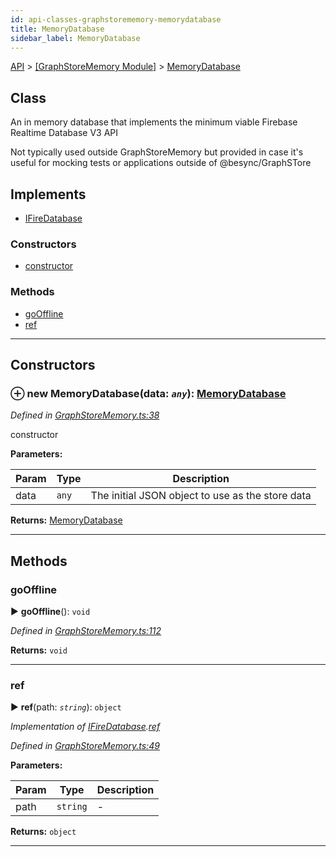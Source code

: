 ```yaml
---
id: api-classes-graphstorememory-memorydatabase
title: MemoryDatabase
sidebar_label: MemoryDatabase
---
```


[API](api-readme.md) > [[GraphStoreMemory Module]](api-modules-graphstorememory-module.md) > [MemoryDatabase](api-classes-graphstorememory-memorydatabase.md)



## Class


An in memory database that implements the minimum viable Firebase Realtime Database V3 API

Not typically used outside GraphStoreMemory but provided in case it's useful for mocking tests or applications outside of @besync/GraphSTore

## Implements

* [IFireDatabase](api-interfaces-graphstore-ifiredatabase.md)

### Constructors

* [constructor](api-classes-graphstorememory-memorydatabase.md#constructor)


### Methods

* [goOffline](api-classes-graphstorememory-memorydatabase.md#gooffline)
* [ref](api-classes-graphstorememory-memorydatabase.md#ref)



---
## Constructors
<a id="constructor"></a>


### ⊕ **new MemoryDatabase**(data: *`any`*): [MemoryDatabase](api-classes-graphstorememory-memorydatabase.md)


*Defined in [GraphStoreMemory.ts:38](http://github.com/@besync/graphstore/packages/graphstore/src/GraphStoreMemory.ts#L38)*



constructor


**Parameters:**

| Param | Type | Description |
| ------ | ------ | ------ |
| data | `any`   |  The initial JSON object to use as the store data |





**Returns:** [MemoryDatabase](api-classes-graphstorememory-memorydatabase.md)

---


## Methods
<a id="gooffline"></a>

###  goOffline

► **goOffline**(): `void`



*Defined in [GraphStoreMemory.ts:112](http://github.com/@besync/graphstore/packages/graphstore/src/GraphStoreMemory.ts#L112)*





**Returns:** `void`





___

<a id="ref"></a>

###  ref

► **ref**(path: *`string`*): `object`



*Implementation of [IFireDatabase](api-interfaces-graphstore-ifiredatabase.md).[ref](api-interfaces-graphstore-ifiredatabase.md#ref)*

*Defined in [GraphStoreMemory.ts:49](http://github.com/@besync/graphstore/packages/graphstore/src/GraphStoreMemory.ts#L49)*



**Parameters:**

| Param | Type | Description |
| ------ | ------ | ------ |
| path | `string`   |  - |





**Returns:** `object`





___


